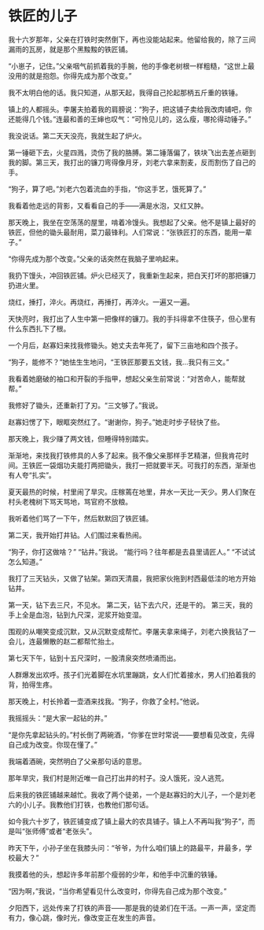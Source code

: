 # 铁匠的儿子

我十六岁那年，父亲在打铁时突然倒下，再也没能站起来。他留给我的，除了三间漏雨的瓦房，就是那个黑黢黢的铁匠铺。

“小崽子，记住。”父亲咽气前抓着我的手腕，他的手像老树根一样粗糙，“这世上最没用的就是抱怨。你得先成为那个改变。”

我不太明白他的话。我只知道，从那天起，我得自己抡起那柄五斤重的铁锤。

镇上的人都摇头。李屠夫拍着我的肩膀说：“狗子，把这铺子卖给我改肉铺吧，你还能得几个钱。”连最和善的王婶也叹气：“可怜见儿的，这么瘦，哪抡得动锤子。”

我没说话。第二天天没亮，我就生起了炉火。

第一锤砸下去，火星四溅，烫伤了我的胳膊。第二锤落偏了，铁块飞出去差点砸到我的脚。第三天，我打出的镰刀弯得像月牙，刘老六拿来割麦，反而割伤了自己的手。

“狗子，算了吧。”刘老六包着流血的手指，“你这手艺，饿死算了。”

我看着他走远的背影，又看看自己的手——满是水泡，又红又肿。

那天晚上，我坐在空荡荡的屋里，啃着冷馒头。我想起了父亲。他不是镇上最好的铁匠，但他的锄头最耐用，菜刀最锋利。人们常说：“张铁匠打的东西，能用一辈子。”

“你得先成为那个改变。”父亲的话突然在我脑子里响起来。

我扔下馒头，冲回铁匠铺。炉火已经灭了，我重新生起来，把白天打坏的那把镰刀扔进火里。

烧红，捶打，淬火。再烧红，再捶打，再淬火。一遍又一遍。

天快亮时，我打出了人生中第一把像样的镰刀。我的手抖得拿不住筷子，但心里有什么东西扎下了根。

一个月后，赵寡妇来找我修锄头。她丈夫去年死了，留下三亩地和四个孩子。

“狗子，能修不？”她怯生生地问，“王铁匠那要五文钱，我...我只有三文。”

我看着她磨破的袖口和开裂的手指甲，想起父亲生前常说：“对苦命人，能帮就帮。”

我修好了锄头，还重新打了刃。“三文够了。”我说。

赵寡妇愣了下，眼眶突然红了。“谢谢你，狗子。”她走时步子轻快了些。

那天晚上，我少赚了两文钱，但睡得特别踏实。

渐渐地，来找我打铁修具的人多了起来。我不像父亲那样手艺精湛，但我肯花时间。王铁匠一袋烟功夫能打两把锄头，我打一把就要半天。可我打的东西，渐渐也有人夸“扎实”。

夏天最热的时候，村里闹了旱灾。庄稼蔫在地里，井水一天比一天少。男人们聚在村头老槐树下骂天骂地，骂官府不放粮。

我听着他们骂了一下午，然后默默回了铁匠铺。

第二天，我开始打井钻。人们围过来看热闹。

“狗子，你打这做啥？”
“钻井。”我说。
“能行吗？往年都是去县里请匠人。”
“不试试怎么知道。”

我打了三天钻头，又做了钻架。第四天清晨，我把家伙拖到村西最低洼的地方开始钻井。

第一天，钻下去三尺，不见水。
第二天，钻下去六尺，还是干的。
第三天，我的手上全是血泡，钻到九尺深，泥浆开始变湿。

围观的从嘲笑变成沉默，又从沉默变成帮忙。李屠夫拿来绳子，刘老六换我钻了一会儿，连最懒散的赵二都帮忙抬土。

第七天下午，钻到十五尺深时，一股清泉突然喷涌而出。

人群爆发出欢呼。孩子们光着脚在水坑里蹦跳，女人们忙着接水，男人们拍着我的背，拍得生疼。

那天晚上，村长拎着一壶酒来找我。“狗子，你救了全村。”他说。

我摇摇头：“是大家一起钻的井。”

“是你先拿起钻头的。”村长倒了两碗酒，“你爹在世时常说——要想看见改变，先得自己成为改变。你现在懂了。”

我端着酒碗，突然明白了父亲那句话的意思。

那年旱灾，我们村是附近唯一自己打出井的村子。没人饿死，没人逃荒。

后来我的铁匠铺越来越忙。我收了两个徒弟，一个是赵寡妇的大儿子，一个是刘老六的小儿子。我教他们打铁，也教他们那句话。

如今我六十岁了，铁匠铺变成了镇上最大的农具铺子。镇上人不再叫我“狗子”，而是叫“张师傅”或者“老张头”。

昨天下午，小孙子坐在我膝头问：“爷爷，为什么咱们镇上的路最平，井最多，学校最大？”

我摸着他的头，想起许多年前那个瘦弱的少年，和他手中沉重的铁锤。

“因为啊，”我说，“当你希望看见什么改变时，你得先自己成为那个改变。”

夕阳西下，远处传来了打铁的声音——那是我的徒弟们在干活。一声一声，坚定而有力，像心跳，像时光，像改变正在发生的声音。